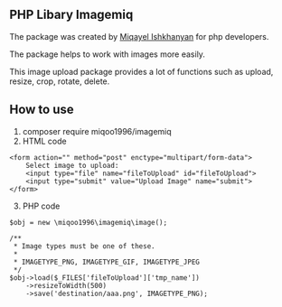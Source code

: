 PHP Libary Imagemiq
-------------------

The package was created by [Miqayel Ishkhanyan](http://imusthave.jermukcity.am) for php developers.

The package helps to work with images more easily.

This image upload package provides a lot of functions such as upload, resize, crop, rotate, delete.

How to use
-------------
1. composer require miqoo1996/imagemiq
2. HTML code
```
<form action="" method="post" enctype="multipart/form-data">
    Select image to upload:
    <input type="file" name="fileToUpload" id="fileToUpload">
    <input type="submit" value="Upload Image" name="submit">
</form>
```
3. PHP code
```
$obj = new \miqoo1996\imagemiq\image();

/**
 * Image types must be one of these.
 *
 * IMAGETYPE_PNG, IMAGETYPE_GIF, IMAGETYPE_JPEG
 */
$obj->load($_FILES['fileToUpload']['tmp_name'])
    ->resizeToWidth(500)
    ->save('destination/aaa.png', IMAGETYPE_PNG);
```
    
